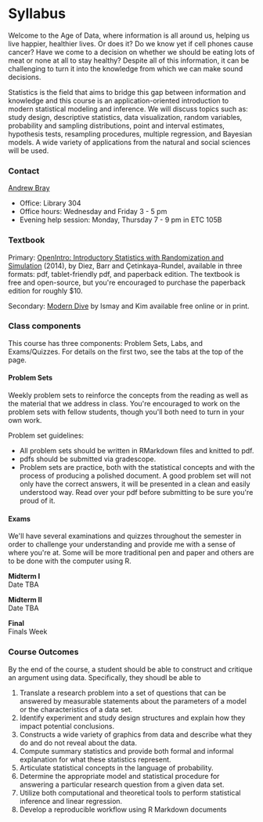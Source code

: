 # Syllabus

Welcome to the Age of Data, where information is all around us, helping us live 
happier, healthier lives. Or does it? Do we know yet if cell phones cause 
cancer? Have we come to a decision on whether we should be eating lots of meat 
or none at all to stay healthy? Despite all of this information, it can be 
challenging to turn it into the knowledge from which we can make sound
decisions.

Statistics is the field that aims to bridge this gap between information and 
knowledge and this course is an application-oriented introduction to modern 
statistical modeling and inference. We will discuss topics such as: study design, 
descriptive statistics, data visualization, random variables, probability and 
sampling distributions, point and interval estimates, hypothesis tests, 
resampling procedures, multiple regression, and Bayesian models. A wide variety 
of applications from the natural and social sciences will be used.

### Contact
[Andrew Bray](https://andrewpbray.github.io)

- Office: Library 304
- Office hours: Wednesday and Friday 3 - 5 pm
- Evening help session: Monday, Thursday 7 - 9 pm in ETC 105B

### Textbook

Primary: [OpenIntro: Introductory Statistics with Randomization and Simulation](https://www.openintro.org/stat/textbook.php?stat_book=isrs) (2014),
by Diez, Barr and Çetinkaya-Rundel, available in three formats: pdf, 
tablet-friendly pdf, and paperback edition. The textbook is free and open-source,
but you're encouraged to purchase the paperback edition for roughly $10.

Secondary: [Modern Dive](https://moderndive.com/) by Ismay and Kim available free online or in print.

### Class components

This course has three components: Problem Sets, Labs, and Exams/Quizzes. For details
on the first two, see the tabs at the top of the page.

#### Problem Sets

Weekly problem sets to reinforce the concepts from the reading as
well as the material that we address in class. You're encouraged to work on the problem sets with fellow students, though you'll both need to turn in your own work.

Problem set guidelines:

- All problem sets should be written in RMarkdown files and knitted to pdf.
- pdfs should be submitted via gradescope.
- Problem sets are practice, both with the statistical concepts and with the process of producing a polished document. A good problem set will not only have the correct answers, it will be presented in a clean and easily understood way. Read over your pdf before submitting to be sure you're proud of it.


#### Exams

We'll have several examinations and quizzes throughout the semester in order to challenge your understanding and provide me with a sense of where you're at. Some will be more traditional pen and paper and others are to be done with the computer using R.

**Midterm I**  
Date TBA

**Midterm II**  
Date TBA

**Final**  
Finals Week


### Course Outcomes

By the end of the course, a student should be able to construct and critique an argument using data. Specifically, they shoudl be able to

1. Translate a research problem into a set of questions that can be answered by measurable statements about the parameters of a model or the characteristics of a data set.
2. Identify experiment and study design structures and explain how they impact potential conclusions.
3. Constructs a wide variety of graphics from data and describe what they do and do not reveal about the data.
4. Compute  summary  statistics and  provide  both  formal  and  informal  explanation  for  what  these  statistics represent.
5. Articulate statistical concepts in the language of probability.
6. Determine the appropriate model and statistical procedure for answering a particular research question from a given data set.
7. Utilize both computational and theoretical tools to perform statistical inference and linear regression.
8. Develop a reproducible workflow using R Markdown documents

